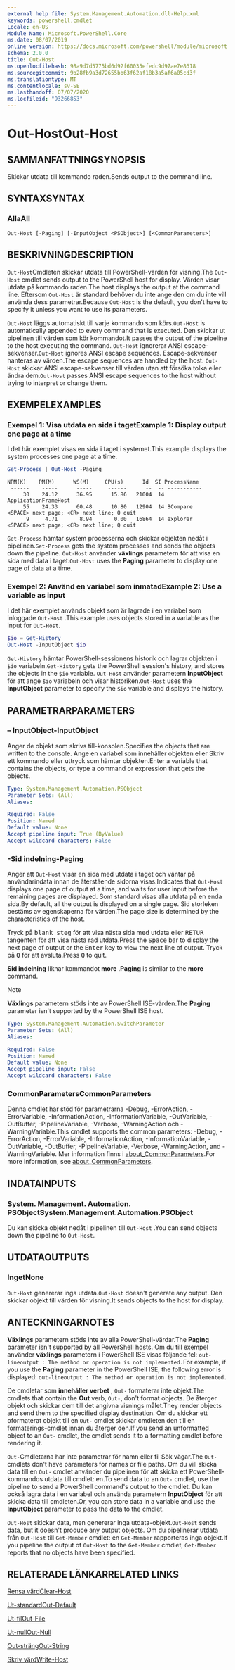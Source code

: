 ```yaml
---
external help file: System.Management.Automation.dll-Help.xml
keywords: powershell,cmdlet
Locale: en-US
Module Name: Microsoft.PowerShell.Core
ms.date: 08/07/2019
online version: https://docs.microsoft.com/powershell/module/microsoft.powershell.core/out-host?view=powershell-6&WT.mc_id=ps-gethelp
schema: 2.0.0
title: Out-Host
ms.openlocfilehash: 98a9d7d5775bd6d92f60035efedc9d97ae7e8618
ms.sourcegitcommit: 9b28fb9a3d72655bb63f62af18b3a5af6a05cd3f
ms.translationtype: MT
ms.contentlocale: sv-SE
ms.lasthandoff: 07/07/2020
ms.locfileid: "93266853"
---
```

# <span data-ttu-id="33f8d-103">Out-Host</span><span class="sxs-lookup"><span data-stu-id="33f8d-103">Out-Host</span></span>

## <span data-ttu-id="33f8d-104">SAMMANFATTNING</span><span class="sxs-lookup"><span data-stu-id="33f8d-104">SYNOPSIS</span></span>
<span data-ttu-id="33f8d-105">Skickar utdata till kommando raden.</span><span class="sxs-lookup"><span data-stu-id="33f8d-105">Sends output to the command line.</span></span>

## <span data-ttu-id="33f8d-106">SYNTAX</span><span class="sxs-lookup"><span data-stu-id="33f8d-106">SYNTAX</span></span>

### <span data-ttu-id="33f8d-107">Alla</span><span class="sxs-lookup"><span data-stu-id="33f8d-107">All</span></span>

```
Out-Host [-Paging] [-InputObject <PSObject>] [<CommonParameters>]
```

## <span data-ttu-id="33f8d-108">BESKRIVNING</span><span class="sxs-lookup"><span data-stu-id="33f8d-108">DESCRIPTION</span></span>

<span data-ttu-id="33f8d-109">`Out-Host`Cmdleten skickar utdata till PowerShell-värden för visning.</span><span class="sxs-lookup"><span data-stu-id="33f8d-109">The `Out-Host` cmdlet sends output to the PowerShell host for display.</span></span> <span data-ttu-id="33f8d-110">Värden visar utdata på kommando raden.</span><span class="sxs-lookup"><span data-stu-id="33f8d-110">The host displays the output at the command line.</span></span> <span data-ttu-id="33f8d-111">Eftersom `Out-Host` är standard behöver du inte ange den om du inte vill använda dess parametrar.</span><span class="sxs-lookup"><span data-stu-id="33f8d-111">Because `Out-Host` is the default, you don't have to specify it unless you want to use its parameters.</span></span>

<span data-ttu-id="33f8d-112">`Out-Host` läggs automatiskt till varje kommando som körs.</span><span class="sxs-lookup"><span data-stu-id="33f8d-112">`Out-Host` is automatically appended to every command that is executed.</span></span> <span data-ttu-id="33f8d-113">Den skickar ut pipelinen till värden som kör kommandot.</span><span class="sxs-lookup"><span data-stu-id="33f8d-113">It passes the output of the pipeline to the host executing the command.</span></span> <span data-ttu-id="33f8d-114">`Out-Host` ignorerar ANSI escape-sekvenser.</span><span class="sxs-lookup"><span data-stu-id="33f8d-114">`Out-Host` ignores ANSI escape sequences.</span></span> <span data-ttu-id="33f8d-115">Escape-sekvenser hanteras av värden.</span><span class="sxs-lookup"><span data-stu-id="33f8d-115">The escape sequences are handled by the host.</span></span> <span data-ttu-id="33f8d-116">`Out-Host` skickar ANSI escape-sekvenser till värden utan att försöka tolka eller ändra dem.</span><span class="sxs-lookup"><span data-stu-id="33f8d-116">`Out-Host` passes ANSI escape sequences to the host without trying to interpret or change them.</span></span>

## <span data-ttu-id="33f8d-117">EXEMPEL</span><span class="sxs-lookup"><span data-stu-id="33f8d-117">EXAMPLES</span></span>

### <span data-ttu-id="33f8d-118">Exempel 1: Visa utdata en sida i taget</span><span class="sxs-lookup"><span data-stu-id="33f8d-118">Example 1: Display output one page at a time</span></span>

<span data-ttu-id="33f8d-119">I det här exemplet visas en sida i taget i systemet.</span><span class="sxs-lookup"><span data-stu-id="33f8d-119">This example displays the system processes one page at a time.</span></span>

```powershell
Get-Process | Out-Host -Paging
```

```Output
NPM(K)    PM(M)      WS(M)     CPU(s)      Id  SI ProcessName
 ------    -----      -----     ------      --  -- -----------
     30    24.12      36.95      15.86   21004  14 ApplicationFrameHost
     55    24.33      60.48      10.80   12904  14 BCompare
<SPACE> next page; <CR> next line; Q quit
      9     4.71       8.94       0.00   16864  14 explorer
<SPACE> next page; <CR> next line; Q quit
```

<span data-ttu-id="33f8d-120">`Get-Process` hämtar system processerna och skickar objekten nedåt i pipelinen.</span><span class="sxs-lookup"><span data-stu-id="33f8d-120">`Get-Process` gets the system processes and sends the objects down the pipeline.</span></span> <span data-ttu-id="33f8d-121">`Out-Host` använder **växlings** parametern för att visa en sida med data i taget.</span><span class="sxs-lookup"><span data-stu-id="33f8d-121">`Out-Host` uses the **Paging** parameter to display one page of data at a time.</span></span>

### <span data-ttu-id="33f8d-122">Exempel 2: Använd en variabel som inmatad</span><span class="sxs-lookup"><span data-stu-id="33f8d-122">Example 2: Use a variable as input</span></span>

<span data-ttu-id="33f8d-123">I det här exemplet används objekt som är lagrade i en variabel som inloggade `Out-Host` .</span><span class="sxs-lookup"><span data-stu-id="33f8d-123">This example uses objects stored in a variable as the input for `Out-Host`.</span></span>

```powershell
$io = Get-History
Out-Host -InputObject $io
```

<span data-ttu-id="33f8d-124">`Get-History` hämtar PowerShell-sessionens historik och lagrar objekten i `$io` variabeln.</span><span class="sxs-lookup"><span data-stu-id="33f8d-124">`Get-History` gets the PowerShell session's history, and stores the objects in the `$io` variable.</span></span>
<span data-ttu-id="33f8d-125">`Out-Host` använder parametern **InputObject** för att ange `$io` variabeln och visar historiken.</span><span class="sxs-lookup"><span data-stu-id="33f8d-125">`Out-Host` uses the **InputObject** parameter to specify the `$io` variable and displays the history.</span></span>

## <span data-ttu-id="33f8d-126">PARAMETRAR</span><span class="sxs-lookup"><span data-stu-id="33f8d-126">PARAMETERS</span></span>

### <span data-ttu-id="33f8d-127">– InputObject</span><span class="sxs-lookup"><span data-stu-id="33f8d-127">-InputObject</span></span>

<span data-ttu-id="33f8d-128">Anger de objekt som skrivs till-konsolen.</span><span class="sxs-lookup"><span data-stu-id="33f8d-128">Specifies the objects that are written to the console.</span></span> <span data-ttu-id="33f8d-129">Ange en variabel som innehåller objekten eller Skriv ett kommando eller uttryck som hämtar objekten.</span><span class="sxs-lookup"><span data-stu-id="33f8d-129">Enter a variable that contains the objects, or type a command or expression that gets the objects.</span></span>

```yaml
Type: System.Management.Automation.PSObject
Parameter Sets: (All)
Aliases:

Required: False
Position: Named
Default value: None
Accept pipeline input: True (ByValue)
Accept wildcard characters: False
```

### <span data-ttu-id="33f8d-130">-Sid indelning</span><span class="sxs-lookup"><span data-stu-id="33f8d-130">-Paging</span></span>

<span data-ttu-id="33f8d-131">Anger att `Out-Host` visar en sida med utdata i taget och väntar på användarindata innan de återstående sidorna visas.</span><span class="sxs-lookup"><span data-stu-id="33f8d-131">Indicates that `Out-Host` displays one page of output at a time, and waits for user input before the remaining pages are displayed.</span></span> <span data-ttu-id="33f8d-132">Som standard visas alla utdata på en enda sida.</span><span class="sxs-lookup"><span data-stu-id="33f8d-132">By default, all the output is displayed on a single page.</span></span> <span data-ttu-id="33f8d-133">Sid storleken bestäms av egenskaperna för värden.</span><span class="sxs-lookup"><span data-stu-id="33f8d-133">The page size is determined by the characteristics of the host.</span></span>

<span data-ttu-id="33f8d-134">Tryck på <kbd>blank steg</kbd> för att visa nästa sida med utdata eller <kbd>RETUR</kbd> tangenten för att visa nästa rad utdata.</span><span class="sxs-lookup"><span data-stu-id="33f8d-134">Press the <kbd>Space</kbd> bar to display the next page of output or the <kbd>Enter</kbd> key to view the next line of output.</span></span> <span data-ttu-id="33f8d-135">Tryck på <kbd>Q</kbd> för att avsluta.</span><span class="sxs-lookup"><span data-stu-id="33f8d-135">Press <kbd>Q</kbd> to quit.</span></span>

<span data-ttu-id="33f8d-136">**Sid indelning** liknar kommandot **more** .</span><span class="sxs-lookup"><span data-stu-id="33f8d-136">**Paging** is similar to the **more** command.</span></span>

> [!NOTE]
> <span data-ttu-id="33f8d-137">**Växlings** parametern stöds inte av PowerShell ISE-värden.</span><span class="sxs-lookup"><span data-stu-id="33f8d-137">The **Paging** parameter isn't supported by the PowerShell ISE host.</span></span>

```yaml
Type: System.Management.Automation.SwitchParameter
Parameter Sets: (All)
Aliases:

Required: False
Position: Named
Default value: None
Accept pipeline input: False
Accept wildcard characters: False
```

### <span data-ttu-id="33f8d-138">CommonParameters</span><span class="sxs-lookup"><span data-stu-id="33f8d-138">CommonParameters</span></span>

<span data-ttu-id="33f8d-139">Denna cmdlet har stöd för parametrarna -Debug, -ErrorAction, -ErrorVariable, -InformationAction, -InformationVariable, -OutVariable, -OutBuffer, -PipelineVariable, -Verbose, -WarningAction och -WarningVariable.</span><span class="sxs-lookup"><span data-stu-id="33f8d-139">This cmdlet supports the common parameters: -Debug, -ErrorAction, -ErrorVariable, -InformationAction, -InformationVariable, -OutVariable, -OutBuffer, -PipelineVariable, -Verbose, -WarningAction, and -WarningVariable.</span></span> <span data-ttu-id="33f8d-140">Mer information finns i [about_CommonParameters](https://go.microsoft.com/fwlink/?LinkID=113216).</span><span class="sxs-lookup"><span data-stu-id="33f8d-140">For more information, see [about_CommonParameters](https://go.microsoft.com/fwlink/?LinkID=113216).</span></span>

## <span data-ttu-id="33f8d-141">INDATA</span><span class="sxs-lookup"><span data-stu-id="33f8d-141">INPUTS</span></span>

### <span data-ttu-id="33f8d-142">System. Management. Automation. PSObject</span><span class="sxs-lookup"><span data-stu-id="33f8d-142">System.Management.Automation.PSObject</span></span>

<span data-ttu-id="33f8d-143">Du kan skicka objekt nedåt i pipelinen till `Out-Host` .</span><span class="sxs-lookup"><span data-stu-id="33f8d-143">You can send objects down the pipeline to `Out-Host`.</span></span>

## <span data-ttu-id="33f8d-144">UTDATA</span><span class="sxs-lookup"><span data-stu-id="33f8d-144">OUTPUTS</span></span>

### <span data-ttu-id="33f8d-145">Inget</span><span class="sxs-lookup"><span data-stu-id="33f8d-145">None</span></span>

<span data-ttu-id="33f8d-146">`Out-Host` genererar inga utdata.</span><span class="sxs-lookup"><span data-stu-id="33f8d-146">`Out-Host` doesn't generate any output.</span></span> <span data-ttu-id="33f8d-147">Den skickar objekt till värden för visning.</span><span class="sxs-lookup"><span data-stu-id="33f8d-147">It sends objects to the host for display.</span></span>

## <span data-ttu-id="33f8d-148">ANTECKNINGAR</span><span class="sxs-lookup"><span data-stu-id="33f8d-148">NOTES</span></span>

<span data-ttu-id="33f8d-149">**Växlings** parametern stöds inte av alla PowerShell-värdar.</span><span class="sxs-lookup"><span data-stu-id="33f8d-149">The **Paging** parameter isn't supported by all PowerShell hosts.</span></span> <span data-ttu-id="33f8d-150">Om du till exempel använder **växlings** parametern i PowerShell ISE visas följande fel: `out-lineoutput : The method or operation is not implemented.`</span><span class="sxs-lookup"><span data-stu-id="33f8d-150">For example, if you use the **Paging** parameter in the PowerShell ISE, the following error is displayed: `out-lineoutput : The method or operation is not implemented.`</span></span>

<span data-ttu-id="33f8d-151">De cmdletar som **innehåller verbet** , `Out-` formaterar inte objekt.</span><span class="sxs-lookup"><span data-stu-id="33f8d-151">The cmdlets that contain the **Out** verb, `Out-`, don't format objects.</span></span> <span data-ttu-id="33f8d-152">De återger objekt och skickar dem till det angivna visnings målet.</span><span class="sxs-lookup"><span data-stu-id="33f8d-152">They render objects and send them to the specified display destination.</span></span> <span data-ttu-id="33f8d-153">Om du skickar ett oformaterat objekt till en `Out-` cmdlet skickar cmdleten den till en formaterings-cmdlet innan du återger den.</span><span class="sxs-lookup"><span data-stu-id="33f8d-153">If you send an unformatted object to an `Out-` cmdlet, the cmdlet sends it to a formatting cmdlet before rendering it.</span></span>

<span data-ttu-id="33f8d-154">`Out-`Cmdletarna har inte parametrar för namn eller fil Sök vägar.</span><span class="sxs-lookup"><span data-stu-id="33f8d-154">The `Out-` cmdlets don't have parameters for names or file paths.</span></span> <span data-ttu-id="33f8d-155">Om du vill skicka data till en `Out-` cmdlet använder du pipelinen för att skicka ett PowerShell-kommandos utdata till cmdlet: en.</span><span class="sxs-lookup"><span data-stu-id="33f8d-155">To send data to an `Out-` cmdlet, use the pipeline to send a PowerShell command's output to the cmdlet.</span></span> <span data-ttu-id="33f8d-156">Du kan också lagra data i en variabel och använda parametern **InputObject** för att skicka data till cmdleten.</span><span class="sxs-lookup"><span data-stu-id="33f8d-156">Or, you can store data in a variable and use the **InputObject** parameter to pass the data to the cmdlet.</span></span>

<span data-ttu-id="33f8d-157">`Out-Host` skickar data, men genererar inga utdata-objekt.</span><span class="sxs-lookup"><span data-stu-id="33f8d-157">`Out-Host` sends data, but it doesn't produce any output objects.</span></span> <span data-ttu-id="33f8d-158">Om du pipelinerar utdata från `Out-Host` till `Get-Member` cmdlet: en `Get-Member` rapporteras inga objekt.</span><span class="sxs-lookup"><span data-stu-id="33f8d-158">If you pipeline the output of `Out-Host` to the `Get-Member` cmdlet, `Get-Member` reports that no objects have been specified.</span></span>

## <span data-ttu-id="33f8d-159">RELATERADE LÄNKAR</span><span class="sxs-lookup"><span data-stu-id="33f8d-159">RELATED LINKS</span></span>

[<span data-ttu-id="33f8d-160">Rensa värd</span><span class="sxs-lookup"><span data-stu-id="33f8d-160">Clear-Host</span></span>](Clear-Host.md)

[<span data-ttu-id="33f8d-161">Ut-standard</span><span class="sxs-lookup"><span data-stu-id="33f8d-161">Out-Default</span></span>](Out-Default.md)

[<span data-ttu-id="33f8d-162">Ut-fil</span><span class="sxs-lookup"><span data-stu-id="33f8d-162">Out-File</span></span>](../Microsoft.PowerShell.Utility/Out-File.md)

[<span data-ttu-id="33f8d-163">Ut-null</span><span class="sxs-lookup"><span data-stu-id="33f8d-163">Out-Null</span></span>](Out-Null.md)

[<span data-ttu-id="33f8d-164">Out-sträng</span><span class="sxs-lookup"><span data-stu-id="33f8d-164">Out-String</span></span>](../Microsoft.PowerShell.Utility/Out-String.md)

[<span data-ttu-id="33f8d-165">Skriv värd</span><span class="sxs-lookup"><span data-stu-id="33f8d-165">Write-Host</span></span>](../Microsoft.PowerShell.Utility/Write-Host.md)
